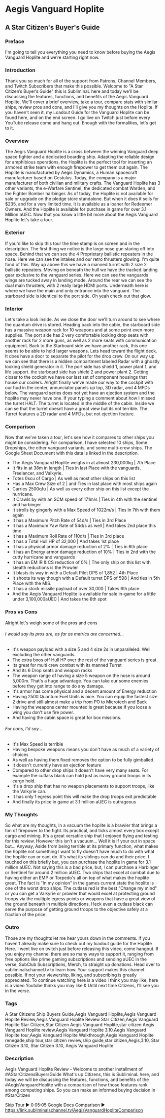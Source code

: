 # Aegis Vanguard Hoplite
## A Star Citizen's Buyer's Guide

### Preface
I'm going to tell you everything you need to know before buying the Aegis Vanguard Hoplite and we’re starting right now.

### Introduction
Thank you so much for all of the support from Patrons, Channel Members, and Twitch Subscribers that make this possible. Welcome to "A Star Citizen’s Buyer’s Guide" this is SubliminaL here and today we'll be discussing the features, functions, and benefits of the Aegis Vanguard Hoplite. We'll cover a brief overview, take a tour, compare stats with similar ships, review pros and cons, and I'll give you my thoughts on the Hoplite. If you haven't seen it, my Loadout Guide for the Vanguard Hoplite can be found here, and on the end screen. I go live on Twitch just before every YouTube release come and hang out. Enough with the formalities, let's get to it.

[comment]: # (*New citizens, can use my referral code on screen or the link in the description to reserve their 5000aUEC in the PU, no pledge necessary.*)

### Overview
The Aegis Vanguard Hoplite is a cross between the winning Vanguard deep space fighter and a dedicated boarding ship. Adapting the reliable design for amphibious operations, the Hoplite is the perfect tool for inserting an armored strike team with enough firepower to get them out again.
The Hoplite is manufactured by Aegis Dynamics, a Human spacecraft manufacturer based on Cestulus. Today, the company is a major manufacturer of both civilian and military crafts. The Vanguard Hoplite has 3 other variants, the e-Warfare Sentinel, the dedicated combat Warden, and the Fighter Bomber harbinger.
As of today, the Hoplite is not available for sale or upgrade on the pledge store standalone. But when it does it sells for $235, and for a very limited time. It is available as a loaner for Redeemer Owners. And the Hoplite is available for purchase in game for over 3.1 Million aUEC. Now that you know a little bit more about the Aegis Vanguard Hoplite let's take a tour.

[comment]: # ()

### Exterior
If you'd like to skip this tour the time stamp is on screen and in the description. The first thing we notice is the large nose gun staring off into space. Behind that we can see the 4 Proprietary ballistic repeaters in the nose. Here we can see the intakes and our retro thrusters glowing. I'm quite fond of this. Way up above this we have a manned turret with 2 size 2 ballistic repeaters. Moving on beneath the hull we have the tracked landing gear exclusive to the vanguard series. Here we can see the vanguards wings are tucked away in landing mode. Around the rear we can see the dual main thrusters, with 2 really large HDMI ports. Underneath here is where we have the main and only entrance into the vanguard. The starboard side is identical to the port side. Oh yeah check out that glow.

### Interior
Let's take a look inside. As we close the door we'll turn around to see where the quantum drive is stored. Heading back into the cabin, the starboard side has a massive weapon rack for 10 weapons and at some point even more supplies. The port side has 2 very comfortable looking drop seats with another rack for 2 more guns, as well as 2 more seats with communication equipment. Back to the Starboard side we have another rack, this one seems to be able to hold larger weapons. Lets head toward the flight deck. It does have a door to separate the pilot for the drop crew. On our way up we can see that there is a hidden compartment labeled Radar with a ghostly looking shield generator in it. The port side has shield 1, power plant 1, and life support. the starboard side has shield 2 and power plant 2. Getting closer to the cockpit we have our last set of component housings that house our coolers. Alright finally we've made our way to the cockpit with our hud in the center, annunciator panels up top, 3D radar, and 4 MFDs below. The vanguard series does not yet have an ejection system and the hoplite may never have one. If your typing a comment about how I missed the turret HALT. The turret is located in the middle of the cabin. Inside we can se that the turret doesnt have a great view but its not terrible. The Turret features a 2D radar and 4 MFDs, but not ejection feature.

### Comparison
Now that we’ve taken a tour, let's see how it compares to other ships you might be considering. For comparison, I have selected 10 ships, Some Dropships, the other vanguard variants, and some multi-crew ships. The Google Sheet Document with this data is linked in the description.

* The Aegis Vanguard Hoplite weighs in at almost 230,000kg | 7th Place
* It fits in at 38m in length | Ties in last Place with the vanguards, Freelancer, and Valkyrie.
* Totes 0scu of Cargo | As well as most other ships on this list
* Has a Max Crew Size of 2 | and Ties in last place with most ships again
* Carries 2500qfu | As well as every other ship on this list except the hurricane.
* It Crawls by with an SCM speed of 171m/s | Ties in 4th with the sentinel and harbinger
* It strolls by gingerly with a Max Speed of 1022m/s | Ties in 7th with them again
* It has a Maximum Pitch Rate of 54d/s | Ties in 3rd Place
* It has a Maximum Yaw Rate of 54d/s as well | And takes 2nd place this time
* It has a Maximum Roll Rate of 110d/s | Ties in 3rd place
* It has a Total Hull HP of 32,000 | And takes 1st place
* It has a physical armor damage reduction of 2% | Ties in 6th place
* It has an Energy armor damage reduction of 10% | Ties in 2nd with the cutty hurricane and vanguards
* It has an EM IR & CS reduction of 0% | The only ship on this list with stealth reductions is the Prowler
* It blasts its way in with a Default Pilot DPS of 1,852 | 4th Place
* It shoots its way though with a Default turret DPS of 598 | And ties in 5th Place with the MIS.
* It has a stock missile payload of over 30,000 | Takes 6th place
* And the Aegis Vanguard Hoplite is available for sale in-game for a little under 3,100,000aUEC | And takes the 8th spot

### Pros vs Cons
Alright let's weigh some of the pros and cons
###### I would say its pros are, as far as metrics are concerned...
* It's weapon payload with a size 5 and 4 size 2s in unparalleled. Well excluding the other vanguards.
* The extra boos off Hull HP over the rest of the vanguard series is great.
* Its great for multi crew combat with its manned Turret
* And its 6 Drop seats and weapon racks
* The weapon range of having a size 5 weapon on the nose is around 5,000m. That's a huge advantage. You can take our some enemies before they get into range to do any damage.
* It's armor has come physical and a decent amount of Energy reduction
* Having 2500 Quantum Fuel Units is nice. You can equip the fastest size 2 drive and still almost make a trip from PO to Microtech and Back
* Having the weapons center mounted is great because if you loose a wing you don't use fire power.
* And having the cabin space is great for box missions.


###### For cons, I'd say...
* It's Max Speed is terrible
* Having bespoke weapons means you don't have as much of a variety of choices
* As well as having them fixed removes the option to be fully gimballed.
* It doesn't currently have an ejection feature
* Compared to other drop ships it doesn't have very many seats. For example the cutlass black can hold just as many ground troops in its cargo hold.
* It's a drop ship that has no weapon placements to support troops, like the Valkyrie can.
* It has only 1 egress point this will make the drop troops exit predictable
* And finally its price in game at 3.1 million aUEC is outrageous

### My Thoughts
So what are my thoughts, In a vacuum the hoplite is a brawler that brings a ton of firepower to the fight. Its practical, and ticks almost every box except cargo and mining. It's a great versatile ship that I enjoyed flying and testing for this review. However this isn't a vacuum... Well it is if your out in space but... Anyway, Aside from being terrible at its primary function, what makes the hoplite not something I want to fly doesn't have much to do with what the hoplite can or cant do. It's what its siblings can do and their price. I touched on this briefly but, you can purchase the hoplite in game for 3.1 million aUEC. Not saying this is a bad price, but, I can purchase a Harbinger or Sentinel for around 2 million aUEC. Two ships that excel at combat due to having either an EMP or Torpedo's all on top of what makes the hoplite great. The fact is "In my opinion" in the games current state the hoplite is one of the worst drop ships. The cutlass red is the best "Change my mind" or you can get a Valkyrie or prowler that would excel at protecting ground troops via the multiple egress points or weapons that have a great view of the ground beneath in multiple directions. Heck even a cutlass black can serve the purpose of getting ground troops to the objective safely at a fraction of the price.

### Outro
Those are my thoughts let me hear yours down in the comments. If you haven't already make sure to check out my loadout guide for the Hoplite Here. I went live on twitch just before releasing this video, come hangout. If you enjoy my channel there are so many ways to support it, ranging from free options like prime gaming subscriptions and sending aUEC in the verse, SubClub Subscriptions, Merch, to straight up donations. Head over to subliminalschannel.tv to learn how. Your support makes this channel possible. If not your viewership, liking, and subscribing is greatly appreciated. To continue watching here is a video I think you may like, here is a video Youtube thinks you may like & Until next time Citizens, I'll see you in the verse.

### Tags
A Star Citizens Ship Buyers Guide,Aegis Vanguard Hoplite,Aegis Vanguard Hoplite Review,Aegis Vanguard Hoplite Review Star Citizen,Aegis Vanguard Hoplite Star Citizen,Star Citizen Aegis Vanguard Hoplite,star citizen Aegis Vanguard Hoplite review,Aegis Vanguard Hoplite 3.10,Aegis Vanguard Hoplite tour,Aegis Vanguard Hoplite Walkthrough,Aegis Vanguard Hoplite renegade,ship tour,star citizen review,ship guide,star citizen,Aegis,3.10, Star Citizen 3.10, Star Citizen 3.10, Aegis Vanguard Hoplite

### Description
Aegis Vanguard Hoplite Review - Welcome to another installment of #AStarCitizensBuyersGuide What's up Citizens, this is SubliminaL here, and today we will be discussing the features, functions, and benefits of the #AegisVanguardHoplite with a comparison of how those features rank among competing ships. So you can make an informed buying decision in #StarCitizen

Skip Tour ► 0:05:05
Google Docs Comparison ► https://link.subliminalschannel.tv/AegisVanguardHopliteComparison
